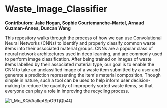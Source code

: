 # Waste_Image_Classifier

**Contributors: Jake Hogan, Sophie Courtemanche-Martel, Arnaud Guzman-Annes, Duncan Wang**

This repository walks through the process of how we can use Convolutional Neural Networks (CNNs) to identify and properly classify common waste items into their associated material groups. CNNs are a popular class of neural network architectures used in deep learning, and are commonly used to perform image classification. After being trained on images of waste items labelled by their associated material type, our goal is to enable the CNN to take an unclassified image of a waste item submitted by a user and generate a prediction representing the item's material composition. Though simple in nature, such a tool can be used to help inform user decision-making to reduce the quantity of improperly sorted waste items, so that everyone can play a role in improving the recycling process.

![1_Mo_KQVAaIkptSpO9TjQb4Q](https://user-images.githubusercontent.com/75393332/121186142-c55d1b00-c834-11eb-89c5-26ea613e4d73.png)
